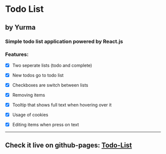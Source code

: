 # Todo List
## by Yurma
### Simple todo list application powered by React.js

### Features:

- [x] Two seperate lists (todo and complete)
- [x] New todos go to todo list
- [x] Checkboxes are switch between lists
- [x] Removing items
- [x] Tooltip that shows full text when hovering over it
- [x] Usage of cookies
- [x] Editing items when press on text


____
## Check it live on github-pages: [Todo-List](https://yurma.wtf/todo-list)
